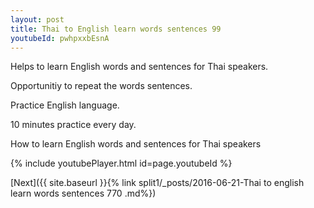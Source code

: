```yaml
---
layout: post
title: Thai to English learn words sentences 99 
youtubeId: pwhpxxbEsnA
---
```

 
 
Helps to learn English words and sentences for Thai speakers.

Opportunitiy to repeat the words sentences. 

Practice English language. 
 
10 minutes practice every day. 
 
How to learn English words and sentences for Thai speakers 
 
{% include youtubePlayer.html id=page.youtubeId %}
 
 
[Next]({{ site.baseurl }}{% link  split1/_posts/2016-06-21-Thai to english learn words sentences 770 .md%})
 
